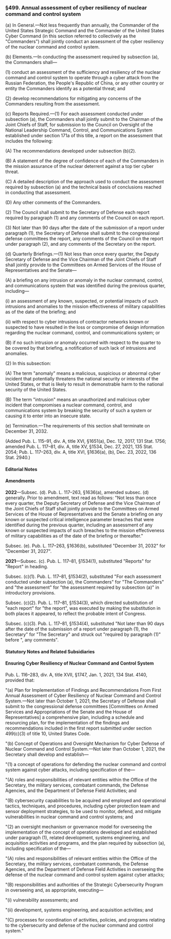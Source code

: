 ### §499. Annual assessment of cyber resiliency of nuclear command and control system ###

(a) In General.—Not less frequently than annually, the Commander of the United States Strategic Command and the Commander of the United States Cyber Command (in this section referred to collectively as the "Commanders") shall jointly conduct an assessment of the cyber resiliency of the nuclear command and control system.

(b) Elements.—In conducting the assessment required by subsection (a), the Commanders shall—

(1) conduct an assessment of the sufficiency and resiliency of the nuclear command and control system to operate through a cyber attack from the Russian Federation, the People's Republic of China, or any other country or entity the Commanders identify as a potential threat; and

(2) develop recommendations for mitigating any concerns of the Commanders resulting from the assessment.

(c) Reports Required.—(1) For each assessment conducted under subsection (a), the Commanders shall jointly submit to the Chairman of the Joint Chiefs of Staff, for submission to the Council on Oversight of the National Leadership Command, Control, and Communications System established under section 171a of this title, a report on the assessment that includes the following:

(A) The recommendations developed under subsection (b)(2).

(B) A statement of the degree of confidence of each of the Commanders in the mission assurance of the nuclear deterrent against a top tier cyber threat.

(C) A detailed description of the approach used to conduct the assessment required by subsection (a) and the technical basis of conclusions reached in conducting that assessment.

(D) Any other comments of the Commanders.

(2) The Council shall submit to the Secretary of Defense each report required by paragraph (1) and any comments of the Council on each report.

(3) Not later than 90 days after the date of the submission of a report under paragraph (1), the Secretary of Defense shall submit to the congressional defense committees the report, any comments of the Council on the report under paragraph (2), and any comments of the Secretary on the report.

(d) Quarterly Briefings.—(1) Not less than once every quarter, the Deputy Secretary of Defense and the Vice Chairman of the Joint Chiefs of Staff shall jointly provide to the Committees on Armed Services of the House of Representatives and the Senate—

(A) a briefing on any intrusion or anomaly in the nuclear command, control, and communications system that was identified during the previous quarter, including—

(i) an assessment of any known, suspected, or potential impacts of such intrusions and anomalies to the mission effectiveness of military capabilities as of the date of the briefing; and

(ii) with respect to cyber intrusions of contractor networks known or suspected to have resulted in the loss or compromise of design information regarding the nuclear command, control, and communications system; or

(B) if no such intrusion or anomaly occurred with respect to the quarter to be covered by that briefing, a notification of such lack of intrusions and anomalies.

(2) In this subsection:

(A) The term "anomaly" means a malicious, suspicious or abnormal cyber incident that potentially threatens the national security or interests of the United States, or that is likely to result in demonstrable harm to the national security of the United States.

(B) The term "intrusion" means an unauthorized and malicious cyber incident that compromises a nuclear command, control, and communications system by breaking the security of such a system or causing it to enter into an insecure state.

(e) Termination.—The requirements of this section shall terminate on December 31, 2032.

(Added Pub. L. 115–91, div. A, title XVI, §1651(a), Dec. 12, 2017, 131 Stat. 1756; amended Pub. L. 117–81, div. A, title XV, §1534, Dec. 27, 2021, 135 Stat. 2054; Pub. L. 117–263, div. A, title XVI, §1636(a), (b), Dec. 23, 2022, 136 Stat. 2940.)

#### **Editorial Notes** ####

#### Amendments ####

**2022**—Subsec. (d). Pub. L. 117–263, §1636(a), amended subsec. (d) generally. Prior to amendment, text read as follows: "Not less than once every quarter, the Deputy Secretary of Defense and the Vice Chairman of the Joint Chiefs of Staff shall jointly provide to the Committees on Armed Services of the House of Representatives and the Senate a briefing on any known or suspected critical intelligence parameter breaches that were identified during the previous quarter, including an assessment of any known or suspected impacts of such breaches to the mission effectiveness of military capabilities as of the date of the briefing or thereafter."

Subsec. (e). Pub. L. 117–263, §1636(b), substituted "December 31, 2032" for "December 31, 2027".

**2021**—Subsec. (c). Pub. L. 117–81, §1534(1), substituted "Reports" for "Report" in heading.

Subsec. (c)(1). Pub. L. 117–81, §1534(2), substituted "For each assessment conducted under subsection (a), the Commanders" for "The Commanders" and "the assessment" for "the assessment required by subsection (a)" in introductory provisions.

Subsec. (c)(2). Pub. L. 117–81, §1534(3), which directed substitution of "each report" for "the report", was executed by making the substitution in both places it appeared, to reflect the probable intent of Congress.

Subsec. (c)(3). Pub. L. 117–81, §1534(4), substituted "Not later than 90 days after the date of the submission of a report under paragraph (1), the Secretary" for "The Secretary" and struck out "required by paragraph (1)" before ", any comments".

#### **Statutory Notes and Related Subsidiaries** ####

#### Ensuring Cyber Resiliency of Nuclear Command and Control System ####

Pub. L. 116–283, div. A, title XVII, §1747, Jan. 1, 2021, 134 Stat. 4140, provided that:

"(a) Plan for Implementation of Findings and Recommendations From First Annual Assessment of Cyber Resiliency of Nuclear Command and Control System.—Not later than October 1, 2021, the Secretary of Defense shall submit to the congressional defense committees [Committees on Armed Services and Appropriations of the Senate and the House of Representatives] a comprehensive plan, including a schedule and resourcing plan, for the implementation of the findings and recommendations included in the first report submitted under section 499(c)(3) of title 10, United States Code.

"(b) Concept of Operations and Oversight Mechanism for Cyber Defense of Nuclear Command and Control System.—Not later than October 1, 2021, the Secretary shall develop and establish—

"(1) a concept of operations for defending the nuclear command and control system against cyber attacks, including specification of the—

"(A) roles and responsibilities of relevant entities within the Office of the Secretary, the military services, combatant commands, the Defense Agencies, and the Department of Defense Field Activities; and

"(B) cybersecurity capabilities to be acquired and employed and operational tactics, techniques, and procedures, including cyber protection team and sensor deployment strategies, to be used to monitor, defend, and mitigate vulnerabilities in nuclear command and control systems; and

"(2) an oversight mechanism or governance model for overseeing the implementation of the concept of operations developed and established under paragraph (1), related development, systems engineering, and acquisition activities and programs, and the plan required by subsection (a), including specification of the—

"(A) roles and responsibilities of relevant entities within the Office of the Secretary, the military services, combatant commands, the Defense Agencies, and the Department of Defense Field Activities in overseeing the defense of the nuclear command and control system against cyber attacks;

"(B) responsibilities and authorities of the Strategic Cybersecurity Program in overseeing and, as appropriate, executing—

"(i) vulnerability assessments; and

"(ii) development, systems engineering, and acquisition activities; and

"(C) processes for coordination of activities, policies, and programs relating to the cybersecurity and defense of the nuclear command and control system."